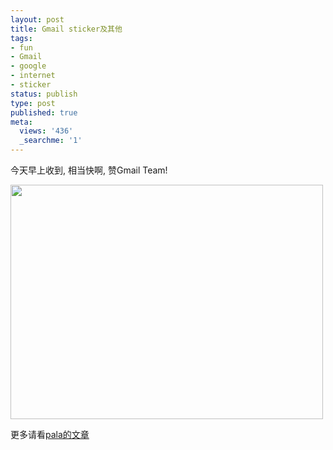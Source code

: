```yaml
---
layout: post
title: Gmail sticker及其他
tags:
- fun
- Gmail
- google
- internet
- sticker
status: publish
type: post
published: true
meta:
  views: '436'
  _searchme: '1'
---
```

今天早上收到, 相当快啊, 赞Gmail Team!

<a href="http://azaleasays.com/wp-content/uploads/2010/07/img_0168.jpg"><img class="alignnone size-full wp-image-697" title="img_0168" src="http://azaleasays.com/wp-content/uploads/2010/07/img_0168.jpg" alt="" width="500" height="375" /></a>

更多请看<a href="http://ztpala.com/2008/12/15/got-gmail-stickers/" target="_blank">pala的文章</a>
